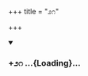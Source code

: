 +++
title = "೨೧"

+++

<div class="js_include" includetitle="true" newlevelforh1="3" unfilled url="/mahAbhAratam/kAvyam/bhAShAntaram/kn/kumAra-vyAsa-bhArata/vishvAsa-prastuti/09_shalya/21/_index.md">
<details open><summary><h3>+೨೧ ...{Loading}...</h3></summary>
</details>
</div>